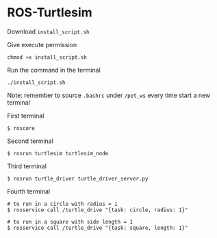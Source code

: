 # ROS-Turtlesim

Download `install_script.sh`

Give execute permission
```
chmod +x install_script.sh
```

Run the command in the terminal 
```
./install_script.sh
```
Note: remember to source `.bashrc` under `/pet_ws` every time start a new terminal


First terminal
```
$ roscore
```

Second terminal
```
$ rosrun turtlesim turtlesim_node
```

Third terminal
```
$ rosrun turtle_driver turtle_driver_server.py
```

Fourth terminal
```
# to run in a circle with radius = 1
$ rosservice call /turtle_drive "{task: circle, radius: 1}"

# to run in a square with side length = 1
$ rosservice call /turtle_drive "{task: square, length: 1}"
```